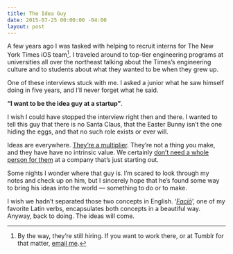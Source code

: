 ```yaml
---
title: The Idea Guy
date: 2015-07-25 00:00:00 -04:00
layout: post
---
```


A few years ago I was tasked with helping to recruit interns for The New York Times iOS team[^1]. I traveled around to top-tier engineering programs at universities all over the northeast talking about the Times’s engineering culture and to students about what they wanted to be when they grew up.

One of these interviews stuck with me. I asked a junior what he saw himself doing in five years, and I’ll never forget what he said.

**“I want to be the idea guy at a startup”**.

I wish I could have stopped the interview right then and there. I wanted to tell this guy that there is no Santa Claus, that the Easter Bunny isn’t the one hiding the eggs, and that no such role exists or ever will.

Ideas are everywhere. [They’re a multiplier](https://sivers.org/multiply). They’re not a thing you make, and they have have no intrinsic value. We certainly [don’t need a whole person for them](https://signalvnoise.com/posts/2188-theres-no-room-for-the-idea-guy) at a company that’s just starting out.

Some nights I wonder where that guy is. I’m scared to look through my notes and check up on him, but I sincerely hope that he’s found some way to bring his ideas into the world — something to do or to make.

I wish we hadn’t separated those two concepts in English. ‘[*Faciō*](https://en.wiktionary.org/wiki/facio)’, one of my favorite Latin verbs, encapsulates both concepts in a beautiful way. Anyway, back to doing. The ideas will come.

[^1]: By the way, they’re still hiring. If you want to work there, or at Tumblr for that matter, [email me](mailto:mb@matthewbischoff.com).
